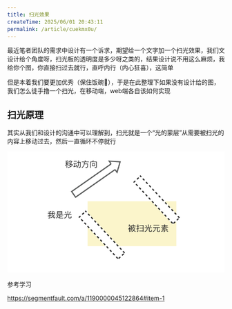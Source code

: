 ```yaml
---
title: 扫光效果
createTime: 2025/06/01 20:43:11
permalink: /article/cuekmx0u/
---
```


最近笔者团队的需求中设计有一个诉求，期望给一个文字加一个扫光效果，我们文设计给个角度呀，扫光板的透明度是多少呀之类的，结果设计说不用这么麻烦，我给你个图，你直接扫过去就行，直呼内行（内心狂喜），这简单

但是本着我们要更加优秀（保住饭碗🍚），于是在此整理下如果没有设计给的图，我们怎么徒手撸一个扫光，在移动端，web端各自该如何实现

##  扫光原理

其实从我们和设计的沟通中可以理解到，扫光就是一个“光的蒙层”从需要被扫光的内容上移动过去，然后一直循环不停就行

<img src="./img/扫光.png" style="height=20px;">

参考学习

 https://segmentfault.com/a/1190000045122864#item-1


